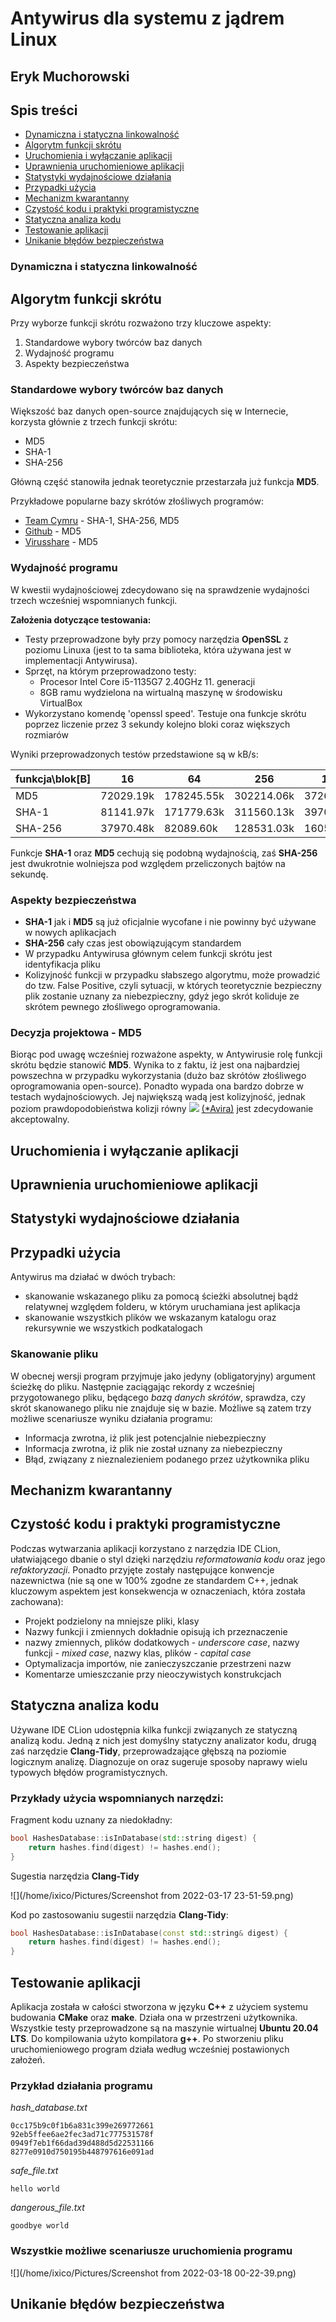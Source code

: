 
# Antywirus dla systemu z jądrem Linux

## Eryk Muchorowski

## Spis treści

- [Dynamiczna i statyczna linkowalność](#dynamiczna-i-statyczna-linkowalność)
- [Algorytm funkcji skrótu](#algorytm-funkcji-skrótu)
- [Uruchomienia i wyłączanie aplikacji](#uruchomienia-i-wyłączanie-aplikacji)
- [Uprawnienia uruchomieniowe aplikacji](#uprawnienia-uruchomieniowe-aplikacji)
- [Statystyki wydajnościowe działania](#statystyki-wydajnościowe-działania)
- [Przypadki użycia](#przypadki-użycia)
- [Mechanizm kwarantanny](#mechanizm-kwarantanny)
- [Czystość kodu i praktyki programistyczne](#czystość-kodu-i-praktyki-programistyczne)
- [Statyczna analiza kodu](#statyczna-analiza-kodu)
- [Testowanie aplikacji](#testowanie-aplikacji)
- [Unikanie błędów bezpieczeństwa](#unikanie-błędów-bezpieczeństwa)


### Dynamiczna i statyczna linkowalność
## Algorytm funkcji skrótu
Przy wyborze funkcji skrótu rozważono trzy kluczowe aspekty:
1. Standardowe wybory twórców baz danych
2. Wydajność programu  
3. Aspekty bezpieczeństwa  

### Standardowe wybory twórców baz danych
Większość baz danych open-source znajdujących się w Internecie, korzysta głównie z trzech funkcji skrótu:
- MD5
- SHA-1
- SHA-256

Główną część stanowiła jednak teoretycznie przestarzała już funkcja **MD5**.

Przykładowe popularne bazy skrótów złośliwych programów:
- [Team Cymru](https://team-cymru.com/community-services/mhr/) - SHA-1, SHA-256, MD5  
- [Github](https://github.com/CYB3RMX/MalwareHashDB) - MD5  
- [Virusshare](https://virusshare.com/hashes) - MD5  

### Wydajność programu
W kwestii wydajnościowej zdecydowano się na sprawdzenie wydajności trzech wcześniej wspomnianych funkcji.  

**Założenia dotyczące testowania:**
- Testy przeprowadzone były przy pomocy narzędzia **OpenSSL** z poziomu Linuxa (jest to ta sama biblioteka, która używana jest w implementacji Antywirusa).
- Sprzęt, na którym przeprowadzono testy:
  - Procesor Intel Core i5-1135G7 2.40GHz 11. generacji
  - 8GB ramu wydzielona na wirtualną maszynę w środowisku VirtualBox
- Wykorzystano komendę 'openssl speed'. Testuje ona funkcje skrótu poprzez liczenie przez 3 sekundy kolejno bloki coraz większych rozmiarów  

Wyniki przeprowadzonych testów przedstawione są w kB/s:

| funkcja\blok[B] | 16        | 64         | 256        | 1024       | 8192       | 16384      |
|-----------------|-----------|------------|------------|------------|------------|------------|
| MD5             | 72029.19k | 178245.55k | 302214.06k | 372617.56k | 409523.54k | 416950.95k |
| SHA-1           | 81141.97k | 171779.63k | 311560.13k | 397080.58k | 399493.80k | 394575.87k |
| SHA-256         | 37970.48k | 82089.60k  | 128531.03k | 160539.65k | 178978.82k | 170716.90k |

Funkcje **SHA-1** oraz **MD5** cechują się podobną wydajnością, zaś **SHA-256** jest dwukrotnie wolniejsza pod względem przeliczonych bajtów na sekundę.

### Aspekty bezpieczeństwa
- **SHA-1** jak i **MD5** są już oficjalnie wycofane i nie powinny być używane w nowych aplikacjach
- **SHA-256** cały czas jest obowiązującym standardem
- W przypadku Antywirusa głównym celem funkcji skrótu jest identyfikacja pliku
- Kolizyjność funkcji w przypadku słabszego algorytmu, może prowadzić do tzw. False Positive, czyli sytuacji, w których teoretycznie bezpieczny plik zostanie uznany za niebezpieczny, gdyż jego skrót koliduje ze skrótem pewnego złośliwego oprogramowania.

### Decyzja projektowa - MD5
Biorąc pod uwagę wcześniej rozważone aspekty, w Antywirusie rolę funkcji skrótu będzie stanowić **MD5**. Wynika to z faktu, iż jest ona najbardziej powszechna w przypadku wykorzystania (dużo baz skrótów złośliwego oprogramowania open-source). Ponadto wypada ona bardzo
dobrze w testach wydajnościowych. Jej największą wadą jest kolizyjność, jednak poziom prawdopodobieństwa kolizji równy <img src="https://render.githubusercontent.com/render/math?math=1.47\cdot10^{-29}"> [(*Avira)](https://www.avira.com/en/blog/md5-the-broken-algorithm) jest zdecydowanie akceptowalny.

## Uruchomienia i wyłączanie aplikacji
## Uprawnienia uruchomieniowe aplikacji
## Statystyki wydajnościowe działania
## Przypadki użycia
Antywirus ma działać w dwóch trybach:
- skanowanie wskazanego pliku za pomocą ścieżki absolutnej bądź relatywnej względem folderu, w którym uruchamiana jest aplikacja
- skanowanie wszystkich plików we wskazanym katalogu oraz rekursywnie we wszystkich podkatalogach

### Skanowanie pliku
W obecnej wersji program przyjmuje jako jedyny (obligatoryjny) argument ścieżkę do pliku. Następnie zaciągając rekordy z wcześniej
przygotowanego pliku, będącego *bazą danych skrótów*, sprawdza, czy skrót skanowanego pliku nie znajduje się w bazie. Możliwe są zatem trzy możliwe scenariusze wyniku działania programu:
- Informacja zwrotna, iż plik jest potencjalnie niebezpieczny
- Informacja zwrotna, iż plik nie został uznany za niebezpieczny
- Błąd, związany z nieznalezieniem podanego przez użytkownika pliku
## Mechanizm kwarantanny
## Czystość kodu i praktyki programistyczne
Podczas wytwarzania aplikacji korzystano z narzędzia IDE CLion, ułatwiającego dbanie o styl dzięki narzędziu *reformatowania kodu* oraz jego *refaktoryzacji*.
Ponadto przyjęte zostały następujące konwencje nazewnictwa (nie są one w 100% zgodne ze standardem C++, jednak kluczowym aspektem jest konsekwencja w oznaczeniach, która została zachowana):
- Projekt podzielony na mniejsze pliki, klasy
- Nazwy funkcji i zmiennych dokładnie opisują ich przeznaczenie
- nazwy zmiennych, plików dodatkowych - *underscore case*, nazwy funkcji - *mixed case*, nazwy klas, plików - *capital case*
- Optymalizacja importów, nie zanieczyszczanie przestrzeni nazw
- Komentarze umieszczanie przy nieoczywistych konstrukcjach

## Statyczna analiza kodu
Używane IDE CLion udostępnia kilka funkcji związanych ze statyczną analizą kodu. Jedną z nich
jest domyślny statyczny analizator kodu, drugą zaś narzędzie **Clang-Tidy**, przeprowadzające głębszą na poziomie
logicznym analizę. Diagnozuje on oraz sugeruje sposoby naprawy wielu typowych błędów programistycznych.

### Przykłady użycia wspomnianych narzędzi:

Fragment kodu uznany za niedokładny:
```cpp
bool HashesDatabase::isInDatabase(std::string digest) {
    return hashes.find(digest) != hashes.end();
}
```
Sugestia narzędzia **Clang-Tidy**

![](/home/ixico/Pictures/Screenshot from 2022-03-17 23-51-59.png)

Kod po zastosowaniu sugestii narzędzia **Clang-Tidy**:
```cpp
bool HashesDatabase::isInDatabase(const std::string& digest) {
    return hashes.find(digest) != hashes.end();
}
```
## Testowanie aplikacji
Aplikacja została w całości stworzona w języku **C++** z użyciem systemu budowania **CMake** oraz **make**.
Działa ona w przestrzeni użytkownika. Wszystkie testy przeprowadzone są na maszynie wirtualnej **Ubuntu 20.04 LTS**.
Do kompilowania użyto kompilatora **g++**. Po stworzeniu pliku uruchomieniowego program działa według wcześniej postawionych
założeń.

### Przykład działania programu
*hash_database.txt*
```
0cc175b9c0f1b6a831c399e269772661
92eb5ffee6ae2fec3ad71c777531578f
0949f7eb1f66dad39d488d5d22531166
8277e0910d750195b448797616e091ad
```
*safe_file.txt*
```
hello world
```
*dangerous_file.txt*
```
goodbye world
```

### Wszystkie możliwe scenariusze uruchomienia programu
![](/home/ixico/Pictures/Screenshot from 2022-03-18 00-22-39.png)

## Unikanie błędów bezpieczeństwa

